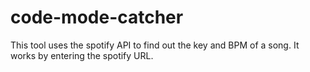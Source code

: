 # code-mode-catcher
This tool uses the spotify API to find out the key and BPM of a song. It works by entering the spotify URL.
